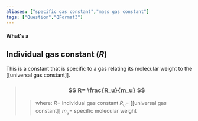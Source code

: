 ```yaml
---
aliases: ["specific gas constant","mass gas constant"]
tags: ["Question","QFormat3"]
---
```


#### What's a
## Individual gas constant ($R$)
This is a constant that is specific to a gas relating its molecular weight to the [[universal gas constant]].

> ### $$ R= \frac{R_u}{m_u} $$ 
>> where:
>> $R=$ Individual gas constant
>> $R_u=$ [[universal gas constant]]
>> $m_u=$ specific molecular weight